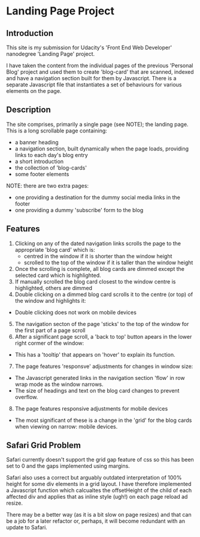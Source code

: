 # Landing Page Project

## Introduction

This site is my submission for Udacity's 'Front End Web Developer' nanodegree 'Landing Page' project.

I have taken the content from the individual pages of the previous 'Personal Blog' project and used them to create
'blog-card' that are scanned, indexed and have a navigation section built for them by Javascript. There is a
separate Javascript file that instantiates a set of behaviours for various elements on the page.


## Description

The site comprises, primarily a single page (see NOTE); the landing page. This is a long scrollable page containing:
 * a banner heading
 * a navigation section, built dynamically when the page loads, providing links to each day's blog entry
 * a short introduction
 * the collection of 'blog-cards'
 * some footer elements

 NOTE: there are two extra pages:
  * one providing a destination for the dummy social media links in the footer
  * one providing a dummy 'subscribe' form to the blog

## Features

1. Clicking on any of the dated navigation links scrolls the page to the appropriate 'blog card' which is:
 	* centred in the window if it is shorter than the window height
 	* scrolled to the top of the window if it is taller than the window height
2. Once the scrolling is complete, all blog cards are dimmed except the selected card which is highlighted.
3. If manually scrolled the blog card closest to the window centre is highlighted, others are dimmed
4. Double clicking on a dimmed blog card scrolls it to the centre (or top) of the window and highlights it:
  * Double clicking does not work on mobile devices
5. The navigation secton of the page 'sticks' to the top of the window for the first part of a page scroll
6. After a significant page scroll, a 'back to top' button apears in the lower right cormer of the window:
  * This has a 'tooltip' that appears on 'hover' to explain its function.
7. The page features 'responsve' adjustments for changes in window size:
  * The Javascript generated links in the navigation section 'flow' in row wrap mode as the window narrows.
  * The size of headings and text on the blog card changes to prevent overflow.
8. The page features responsive adjustments for mobile devices
  * The most significant of these is a change in the 'grid' for the blog cards when viewing on narrow:
     mobile devices.

## Safari Grid Problem

Safari currently doesn't support the grid gap feature of css so this has been set to 0 and the gaps implemented
using margins.

Safari also uses a correct but arguably outdated interpretation of 100% height for some div elements in a grid
layout. I have therefore implemented a Javascript function which calcualtes the offsetHeight  of
the child of each affected div and applies that as inline style (ugh!) on each page reload ad resize.

There may be a better way (as it is a bit slow on page resizes) and that can be a job for a later refactor
or, perhaps, it will become redundant with an update to Safari.
